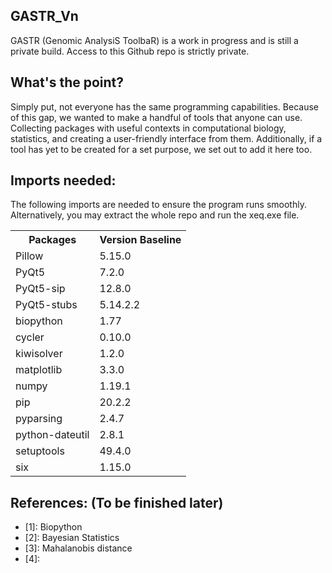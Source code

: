 <h2> GASTR_Vn </h2>
GASTR (Genomic AnalysiS ToolbaR) is a work in progress and is still a private build. Access to this Github repo is strictly private. 

<h2> What's the point? </h2> 
Simply put, not everyone has the same programming capabilities. Because of this gap, we wanted to make a handful of tools that anyone can use. Collecting packages with useful contexts in computational biology, statistics, and creating a user-friendly interface from them. 
Additionally, if a tool has yet to be created for a set purpose, we set out to add it here too. 

<h2> Imports needed: </h2> 
The following imports are needed to ensure the program runs smoothly. Alternatively, you may extract the whole repo and run the xeq.exe file. 

<table>
  <tr>
    <th> Packages </th>
    <th> Version Baseline </th>
  </tr>
      
  <tr>
    <td> Pillow </td>
    <td> 5.15.0 </td> 
  </tr>
  
  <tr>
    <td> PyQt5 </td>
    <td> 7.2.0 </td> 
  </tr>
  
  <tr>
    <td> PyQt5-sip </td>
    <td> 12.8.0 </td> 
  </tr>
  
  <tr>
    <td> PyQt5-stubs </td>
    <td> 5.14.2.2 </td> 
  </tr>
  
  <tr>
    <td> biopython </td>
    <td> 1.77 </td> 
  </tr>
  
  <tr>
    <td> cycler </td>
    <td> 0.10.0 </td> 
  </tr>


  <tr>
    <td> kiwisolver </td>
    <td> 1.2.0 </td> 
  </tr>


  <tr>
    <td> matplotlib </td>
    <td> 3.3.0 </td> 
  </tr>
  
  <tr>
    <td> numpy </td>
    <td> 1.19.1 </td> 
  </tr>
  
  <tr>
    <td> pip </td>
    <td> 20.2.2 </td> 
  </tr>
  
  <tr>
    <td> pyparsing </td>
    <td> 2.4.7 </td> 
  </tr>
  
  <tr>
    <td> python-dateutil </td>
    <td> 2.8.1 </td> 
  </tr>
  
  <tr>
    <td> setuptools </td>
    <td> 49.4.0 </td> 
  </tr>
  
  <tr>
    <td> six </td>
    <td> 1.15.0 </td> 
  </tr>

</table>

<h2> References: (To be finished later) </h2>
  <ul>
  <li> [1]: Biopython </li>
  <li> [2]: Bayesian Statistics </li>
  <li> [3]: Mahalanobis distance </li>
  <li> [4]: </li>


